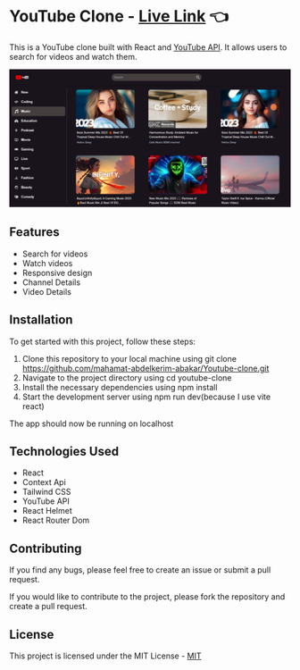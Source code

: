 # YouTube Clone - [Live Link](https://rm-youtubeclone.netlify.app/) :point_left:

This is a YouTube clone built with React and [YouTube API](https://rapidapi.com/ytdlfree/api/youtube-v31). It allows users to search for videos and watch them.

![app screenshot](./src/assets/images/screenshot.png)

## Features

- Search for videos
- Watch videos
- Responsive design
- Channel Details
- Video Details

## Installation

To get started with this project, follow these steps:

1. Clone this repository to your local machine using git clone https://github.com/mahamat-abdelkerim-abakar/Youtube-clone.git
2. Navigate to the project directory using cd youtube-clone
3. Install the necessary dependencies using npm install
4. Start the development server using npm run dev(because I use vite react)

The app should now be running on localhost

## Technologies Used

- React
- Context Api
- Tailwind CSS
- YouTube API
- React Helmet
- React Router Dom

## Contributing

If you find any bugs, please feel free to create an issue or submit a pull request.

If you would like to contribute to the project, please fork the repository and create a pull request.

## License

This project is licensed under the MIT License - [MIT](https://choosealicense.com/licenses/mit/)
